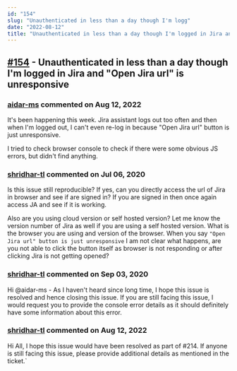 ```yaml
---
id: "154"
slug: "Unauthenticated in less than a day though I'm logg"
date: "2022-08-12"
title: "Unauthenticated in less than a day though I'm logged in Jira and \"Open Jira url\" is unresponsive"
---
```



## [#154](https://github.com/shridhar-tl/jira-assistant/issues/154) - Unauthenticated in less than a day though I'm logged in Jira and "Open Jira url" is unresponsive

### [aidar-ms](https://github.com/aidar-ms) commented on Aug 12, 2022

It's been happening this week. Jira assistant logs out too often and then when I'm logged out, I can't even re-log in because "Open Jira url" button is just unresponsive.

I tried to check browser console to check if there were some obvious JS errors, but didn't find anything.

### [shridhar-tl](https://github.com/shridhar-tl) commented on Jul 06, 2020

Is this issue still reproducible? If yes, can you directly access the url of Jira in browser and see if are signed in? If you are signed in then once again access JA and see if it is working.

Also are you using cloud version or self hosted version? Let me know the version number of Jira as well if you are using a self hosted version.
What is the browser you are using and version of the browser.
When you say `"Open Jira url" button is just unresponsive` I am not clear what happens, are you not able to click the button itself as browser is not responding or after clicking Jira is not getting opened?

### [shridhar-tl](https://github.com/shridhar-tl) commented on Sep 03, 2020

Hi @aidar-ms - As I haven't heard since long time, I hope this issue is resolved and hence closing this issue. If you are still facing this issue, I would request you to provide the console error details as it should definitely have some information about this error.

### [shridhar-tl](https://github.com/shridhar-tl) commented on Aug 12, 2022

Hi All, I hope this issue would have been resolved as part of #214. If anyone is still facing this issue, please provide additional details as mentioned in the ticket.`
